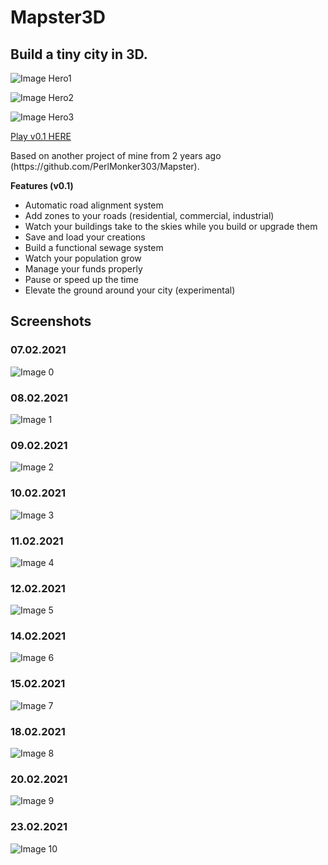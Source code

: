 <h1>Mapster3D</h1>
<h2>Build a tiny city in 3D.</h2>

![Image Hero1](images/hero1.png)

![Image Hero2](images/hero2.png)

![Image Hero3](images/hero3.png)

<a href="https://mapster3d.vercel.app">Play v0.1 HERE</a>
<p>
Based on another project of mine from 2 years ago (https://github.com/PerlMonker303/Mapster).
</p>

<b>Features (v0.1)</b>
<ul>
<li>Automatic road alignment system</li>
<li>Add zones to your roads (residential, commercial, industrial)</li>
<li>Watch your buildings take to the skies while you build or upgrade them</li>
<li>Save and load your creations</li>
<li>Build a functional sewage system</li>
<li>Watch your population grow</li>
<li>Manage your funds properly</li>
<li>Pause or speed up the time</li>
<li>Elevate the ground around your city (experimental)</li>
</ul>

<h2>Screenshots</h2>
<h3>07.02.2021</h3>

![Image 0](images/pic0.png)

<h3>08.02.2021</h3>

![Image 1](images/pic1.png)

<h3>09.02.2021</h3>

![Image 2](images/pic2.png)

<h3>10.02.2021</h3>

![Image 3](images/pic3.png)

<h3>11.02.2021</h3>

![Image 4](images/pic4.png)

<h3>12.02.2021</h3>

![Image 5](images/pic5.png)

<h3>14.02.2021</h3>

![Image 6](images/pic6.png)

<h3>15.02.2021</h3>

![Image 7](images/pic7.png)

<h3>18.02.2021</h3>

![Image 8](images/pic8.png)

<h3>20.02.2021</h3>

![Image 9](images/pic9.png)

<h3>23.02.2021</h3>

![Image 10](images/pic10.png)

